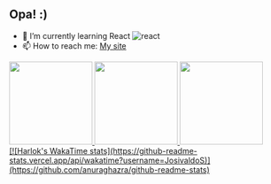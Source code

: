 ## Opa! :)

- 🌱 I’m currently learning React ![react](https://github.com/JosivaldoS/JosivaldoS/assets/77576339/1f40e566-de5d-4fe1-8bb5-d5f0725d444e)
- 📫 How to reach me: [My site](https://devjuninho.online/)

<div>
  <a href="https://github.com/JosivaldoS">
  <img height="150em" src="https://github-readme-stats.vercel.app/api?username=JosivaldoS&show_icons=true&theme=dark&include_all_commits=true&count_private=true"/>
  <img height="150em" src="https://github-readme-stats.vercel.app/api/top-langs/?username=JosivaldoS&layout=compact&langs_count=7&theme=dark"/>
  <img height="150em" src="https://github-readme-stats.vercel.app/api/wakatime?username=JosivaldoS"/>
  
</div>
[![Harlok's WakaTime stats](https://github-readme-stats.vercel.app/api/wakatime?username=JosivaldoS)](https://github.com/anuraghazra/github-readme-stats)

